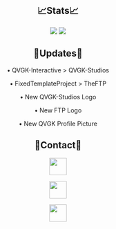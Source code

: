 <div align="center">

  ## 📈Stats📈
  
  <img src="https://githubstats.qvgk.org/api?username=QVGK&show_icons=true&theme=dark&count_private=true"/>

  
  <img src="https://githubstats.qvgk.org/api/top-langs/?username=QVGK&theme=dark&count_private=true&hide=shell"/>
  
  ## 🚧Updates🚧
  
  &bull; QVGK-Interactive > QVGK-Studios
  
  &bull; FixedTemplateProject > TheFTP
  
  &bull; New QVGK-Studios Logo
  
  &bull; New FTP Logo
  
  &bull; New QVGK Profile Picture
  
  ## 📇Contact📇
 
  <a href="https://twitter.com/qvgka"><img src="https://img.shields.io/badge/-QVGKA-232323?logo=twitter&style=for-the-badge" height="40px"/></a>
  
  <a href="#"><img src="https://img.shields.io/badge/-qvgk%230618-232323?logo=discord&style=for-the-badge" height="40px"/></a>
  
  <a href="mailto:qv@qvgk.org"><img src="https://img.shields.io/badge/-qv%40qvgk.org-232323?logo=gmail&style=for-the-badge" height="40px"/></a> 
  
</div>
